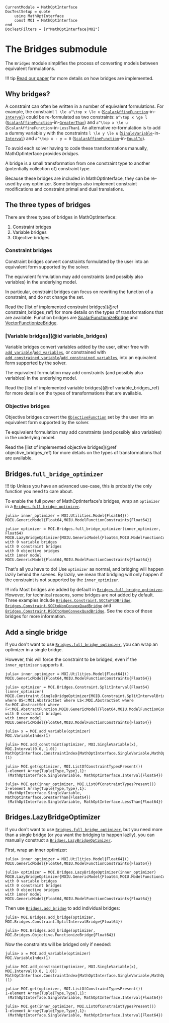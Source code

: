 ```@meta
CurrentModule = MathOptInterface
DocTestSetup = quote
    using MathOptInterface
    const MOI = MathOptInterface
end
DocTestFilters = [r"MathOptInterface|MOI"]
```

# The Bridges submodule

The `Bridges` module simplifies the process of converting models between
equivalent formulations.

!!! tip
    [Read our paper](https://arxiv.org/abs/2002.03447) for more details on how
    bridges are implemented.

## Why bridges?

A constraint can often be written in a number of equivalent formulations. For
example, the constraint ``l \le a^\top x \le u``
([`ScalarAffineFunction`](@ref)-in-[`Interval`](@ref)) could be re-formulated as
two constraints: ``a^\top x \ge l`` ([`ScalarAffineFunction`](@ref)-in-[`GreaterThan`](@ref))
and ``a^\top x \le u`` (`ScalarAffineFunction`-in-`LessThan`). An alternative
re-formulation is to add a dummy variable `y` with the constraints ``l \le y \le u``
([`SingleVariable`](@ref)-in-[`Interval`](@ref)) and ``a^\top x - y = 0``
([`ScalarAffineFunction`](@ref)-in-[`EqualTo`](@ref)).

To avoid each solver having to code these transformations manually,
MathOptInterface provides *bridges*.

A bridge is a small transformation from one constraint type to another
(potentially collection of) constraint type.

Because these bridges are included in MathOptInterface, they can be re-used by
any optimizer. Some bridges also implement constraint modifications and
constraint primal and dual translations.

## The three types of bridges

There are three types of bridges in MathOptInterface:
1. Constraint bridges
2. Variable bridges
3. Objective bridges

### Constraint bridges

Constraint bridges convert constraints formulated by the user into an equivalent
form supported by the solver.

The equivalent formulation may add constraints (and possibly also variables) in
the underlying model.

In particular, constraint bridges can focus on rewriting the function of a
constraint, and do not change the set.

Read the [list of implemented constraint bridges](@ref constraint_bridges_ref)
for more details on the types of transformations that are available.
Function bridges are [ScalarFunctionizeBridge](@ref) and
[VectorFunctionizeBridge](@ref).

### [Variable bridges](@id variable_bridges)

Variable bridges convert variables added by the user, either free with
[`add_variable`](@ref)/[`add_variables`](@ref), or constrained with
[`add_constrained_variable`](@ref)/[`add_constrained_variables`](@ref),
into an equivalent form supported by the solver.

The equivalent formulation may add constraints (and possibly also variables) in
the underlying model.

Read the [list of implemented variable bridges](@ref variable_bridges_ref) for
more details on the types of transformations that are available.

### Objective bridges

Objective bridges convert the [`ObjectiveFunction`](@ref) set by the user into
an equivalent form supported by the solver.

Te equivalent formulation may add constraints (and possibly also variables) in
the underlying model.

Read the [list of implemented objective bridges](@ref objective_bridges_ref) for
more details on the types of transformations that are available.

## Bridges.`full_bridge_optimizer`

!!! tip
    Unless you have an advanced use-case, this is probably the only function you
    need to care about.

To enable the full power of MathOptInterface's bridges, wrap an `optimizer`
in a [`Bridges.full_bridge_optimizer`](@ref).

```jldoctest
julia> inner_optimizer = MOI.Utilities.Model{Float64}()
MOIU.GenericModel{Float64,MOIU.ModelFunctionConstraints{Float64}}

julia> optimizer = MOI.Bridges.full_bridge_optimizer(inner_optimizer, Float64)
MOIB.LazyBridgeOptimizer{MOIU.GenericModel{Float64,MOIU.ModelFunctionConstraints{Float64}}}
with 0 variable bridges
with 0 constraint bridges
with 0 objective bridges
with inner model MOIU.GenericModel{Float64,MOIU.ModelFunctionConstraints{Float64}}
```

That's all you have to do! Use `optimizer` as normal, and bridging will happen
lazily behind the scenes. By lazily, we mean that bridging will only happen if
the constraint is not supported by the `inner_optimizer`.

!!! info
    Most bridges are added by default in [`Bridges.full_bridge_optimizer`](@ref).
    However, for technical reasons, some bridges are not added by default. Three
    examples include [`Bridges.Constraint.SOCtoPSDBridge`](@ref),
    [`Bridges.Constraint.SOCtoNonConvexQuadBridge`](@ref) and
    [`Bridges.Constraint.RSOCtoNonConvexQuadBridge`](@ref). See the docs of
    those bridges for more information.

## Add a single bridge

If you don't want to use [`Bridges.full_bridge_optimizer`](@ref), you can wrap
an optimizer in a single bridge.

However, this will force the constraint to be bridged, even if the
`inner_optimizer` supports it.

```jldoctest
julia> inner_optimizer = MOI.Utilities.Model{Float64}()
MOIU.GenericModel{Float64,MOIU.ModelFunctionConstraints{Float64}}

julia> optimizer = MOI.Bridges.Constraint.SplitInterval{Float64}(inner_optimizer)
MOIB.Constraint.SingleBridgeOptimizer{MOIB.Constraint.SplitIntervalBridge{Float64,F,S,LS,US} where US<:MOI.AbstractSet where LS<:MOI.AbstractSet where S<:MOI.AbstractSet where F<:MOI.AbstractFunction,MOIU.GenericModel{Float64,MOIU.ModelFunctionConstraints{Float64}}}
with 0 constraint bridges
with inner model MOIU.GenericModel{Float64,MOIU.ModelFunctionConstraints{Float64}}

julia> x = MOI.add_variable(optimizer)
MOI.VariableIndex(1)

julia> MOI.add_constraint(optimizer, MOI.SingleVariable(x), MOI.Interval(0.0, 1.0))
MathOptInterface.ConstraintIndex{MathOptInterface.SingleVariable,MathOptInterface.Interval{Float64}}(1)

julia> MOI.get(optimizer, MOI.ListOfConstraintTypesPresent())
1-element Array{Tuple{Type,Type},1}:
 (MathOptInterface.SingleVariable, MathOptInterface.Interval{Float64})

julia> MOI.get(inner_optimizer, MOI.ListOfConstraintTypesPresent())
2-element Array{Tuple{Type,Type},1}:
 (MathOptInterface.SingleVariable, MathOptInterface.GreaterThan{Float64})
 (MathOptInterface.SingleVariable, MathOptInterface.LessThan{Float64})
```

## Bridges.LazyBridgeOptimizer

If you don't want to use [`Bridges.full_bridge_optimizer`](@ref), but you need
more than a single bridge (or you want the bridging to happen lazily), you can
manually construct a [`Bridges.LazyBridgeOptimizer`](@ref).

First, wrap an inner optimizer:
```jldoctest lazy_bridge_optimizer
julia> inner_optimizer = MOI.Utilities.Model{Float64}()
MOIU.GenericModel{Float64,MOIU.ModelFunctionConstraints{Float64}}

julia> optimizer = MOI.Bridges.LazyBridgeOptimizer(inner_optimizer)
MOIB.LazyBridgeOptimizer{MOIU.GenericModel{Float64,MOIU.ModelFunctionConstraints{Float64}}}
with 0 variable bridges
with 0 constraint bridges
with 0 objective bridges
with inner model MOIU.GenericModel{Float64,MOIU.ModelFunctionConstraints{Float64}}
```

Then use [`Bridges.add_bridge`](@ref) to add individual bridges:
```jldoctest lazy_bridge_optimizer
julia> MOI.Bridges.add_bridge(optimizer, MOI.Bridges.Constraint.SplitIntervalBridge{Float64})

julia> MOI.Bridges.add_bridge(optimizer, MOI.Bridges.Objective.FunctionizeBridge{Float64})
```

Now the constraints will be bridged only if needed:
```jldoctest lazy_bridge_optimizer
julia> x = MOI.add_variable(optimizer)
MOI.VariableIndex(1)

julia> MOI.add_constraint(optimizer, MOI.SingleVariable(x), MOI.Interval(0.0, 1.0))
MathOptInterface.ConstraintIndex{MathOptInterface.SingleVariable,MathOptInterface.Interval{Float64}}(1)

julia> MOI.get(optimizer, MOI.ListOfConstraintTypesPresent())
1-element Array{Tuple{Type,Type},1}:
 (MathOptInterface.SingleVariable, MathOptInterface.Interval{Float64})

julia> MOI.get(inner_optimizer, MOI.ListOfConstraintTypesPresent())
1-element Array{Tuple{Type,Type},1}:
 (MathOptInterface.SingleVariable, MathOptInterface.Interval{Float64})
```

